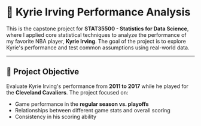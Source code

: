 # 🏀 Kyrie Irving Performance Analysis

This is the capstone project for **STAT35500 - Statistics for Data Science**, where I applied core statistical techniques to analyze the performance of my favorite NBA player, **Kyrie Irving**. The goal of the project is to explore Kyrie's performance and test common assumptions using real-world data.

---

## 📌 Project Objective

Evaluate Kyrie Irving's performance from **2011 to 2017** while he played for the **Cleveland Cavaliers**. The project focused on:
- Game performance in the **regular season vs. playoffs**
- Relationships between different game stats and overall scoring
- Consistency in his scoring ability

